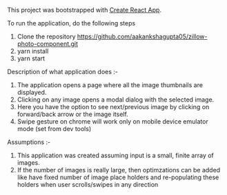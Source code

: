 This project was bootstrapped with [Create React App](https://github.com/facebookincubator/create-react-app).


To run the application, do the following steps

1. Clone the repository https://github.com/aakankshagupta05/zillow-photo-component.git
2. yarn install
3. yarn start

Description of what application does :-

1. The application opens a page where all the image thumbnails are displayed.
2. Clicking on any image opens a modal dialog with the selected image.
3. Here you have the option to see next/previous image by clicking on forward/back arrow or the image itself.
4. Swipe gesture on chrome will work only on mobile device emulator mode (set from dev tools)

Assumptions :-

1. This application was created assuming input is a small, finite array of images.
2. If the number of images is really large, then optimzations can be added like have fixed number of image place holders and re-populating these holders when user scrolls/swipes in any direction